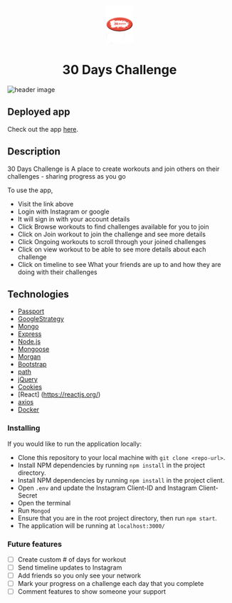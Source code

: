 <p align="center">
  <a href="https://project-3.randolphbailey.club/">
    <img  src="client/public/assets/images/LogoLarge.png" width="60" />
  </a>
</p>
<h1 align="center">
  30 Days Challenge
</h1>


![header image]()

## Deployed app
	
Check out the app [here](https://project-3.randolphbailey.club/).

## Description

30 Days Challenge is A place to create workouts and join others on their challenges - sharing progress as you go


To use the app,
- Visit the link above
- Login with Instagram or google
- It will sign in with your account details
- Click Browse workouts to find challenges available for you to join
- Click on Join workout to join the challenge and see more details
- Click Ongoing workouts to scroll through your joined challenges
- Click on view workout to be able to see more details about each challenge 
- Click on timeline to see What your friends are up to and how they are doing with their challenges

## Technologies
- [Passport](http://www.passportjs.org/)
- [GoogleStrategy](http://www.passportjs.org/packages/passport-google-oauth2/)
- [Mongo](https://www.mongodb.com/)
- [Express](https://expressjs.com/)
- [Node.js](https://nodejs.org/en/)
- [Mongoose](https://mongoosejs.com/docs/)
- [Morgan](https://www.loggly.com/docs/node-express-js-morgan-logging/)
- [Bootstrap](https://getbootstrap.com/)
- [path](https://nodejs.org/api/path.html)
- [jQuery](https://jquery.com/)
- [Cookies](https://www.npmjs.com/package/cookies)
- [React] (https://reactjs.org/)
- [axios](https://github.com/axios/axios)
- [Docker](https://www.docker.com/)



### Installing
 
If you would like to run the application locally:
- Clone this repository to your local machine with `git clone <repo-url>`.
- Install NPM dependencies by running `npm install` in the project directory.
- Install NPM dependencies by running `npm install` in the project client.
- Open `.env` and update the Instagram Client-ID and Instagram Client-Secret
- Open the terminal
- Run `Mongod`
- Ensure that you are in the root project directory, then run `npm start`.
- The application will be running at `localhost:3000/`

### Future features
- [ ] Create custom # of days for workout
- [ ] Send timeline updates to Instagram
- [ ] Add friends so you only see your network
- [ ] Mark your progress on a challenge each day that you complete
- [ ] Comment features to show someone your support 
